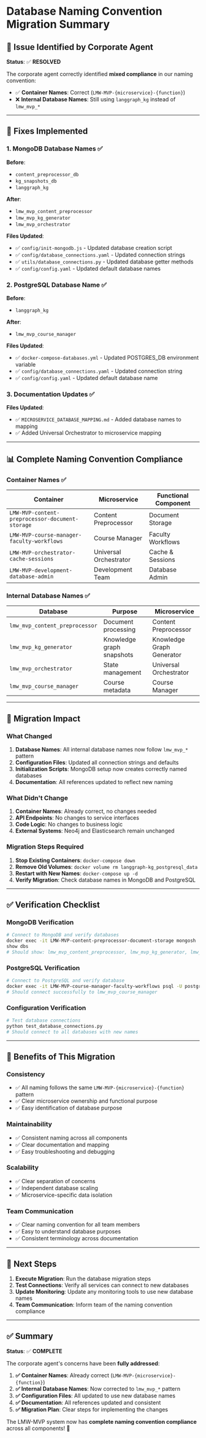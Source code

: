 # Database Naming Convention Migration Summary

## 🎯 **Issue Identified by Corporate Agent**

**Status**: ✅ **RESOLVED**

The corporate agent correctly identified **mixed compliance** in our naming convention:
- ✅ **Container Names**: Correct (`LMW-MVP-{microservice}-{function}`)
- ❌ **Internal Database Names**: Still using `langgraph_kg` instead of `lmw_mvp_*`

---

## 🔧 **Fixes Implemented**

### **1. MongoDB Database Names** ✅
**Before**:
- `content_preprocessor_db`
- `kg_snapshots_db`
- `langgraph_kg`

**After**:
- `lmw_mvp_content_preprocessor`
- `lmw_mvp_kg_generator`
- `lmw_mvp_orchestrator`

**Files Updated**:
- ✅ `config/init-mongodb.js` - Updated database creation script
- ✅ `config/database_connections.yaml` - Updated connection strings
- ✅ `utils/database_connections.py` - Updated database getter methods
- ✅ `config/config.yaml` - Updated default database names

### **2. PostgreSQL Database Name** ✅
**Before**:
- `langgraph_kg`

**After**:
- `lmw_mvp_course_manager`

**Files Updated**:
- ✅ `docker-compose-databases.yml` - Updated POSTGRES_DB environment variable
- ✅ `config/database_connections.yaml` - Updated connection string
- ✅ `config/config.yaml` - Updated default database name

### **3. Documentation Updates** ✅
**Files Updated**:
- ✅ `MICROSERVICE_DATABASE_MAPPING.md` - Added database names to mapping
- ✅ Added Universal Orchestrator to microservice mapping

---

## 📊 **Complete Naming Convention Compliance**

### **Container Names** ✅
| Container | Microservice | Functional Component |
|-----------|--------------|---------------------|
| `LMW-MVP-content-preprocessor-document-storage` | Content Preprocessor | Document Storage |
| `LMW-MVP-course-manager-faculty-workflows` | Course Manager | Faculty Workflows |
| `LMW-MVP-orchestrator-cache-sessions` | Universal Orchestrator | Cache & Sessions |
| `LMW-MVP-development-database-admin` | Development Team | Database Admin |

### **Internal Database Names** ✅
| Database | Purpose | Microservice |
|----------|---------|--------------|
| `lmw_mvp_content_preprocessor` | Document processing | Content Preprocessor |
| `lmw_mvp_kg_generator` | Knowledge graph snapshots | Knowledge Graph Generator |
| `lmw_mvp_orchestrator` | State management | Universal Orchestrator |
| `lmw_mvp_course_manager` | Course metadata | Course Manager |

---

## 🔄 **Migration Impact**

### **What Changed**
1. **Database Names**: All internal database names now follow `lmw_mvp_*` pattern
2. **Configuration Files**: Updated all connection strings and defaults
3. **Initialization Scripts**: MongoDB setup now creates correctly named databases
4. **Documentation**: All references updated to reflect new naming

### **What Didn't Change**
1. **Container Names**: Already correct, no changes needed
2. **API Endpoints**: No changes to service interfaces
3. **Code Logic**: No changes to business logic
4. **External Systems**: Neo4j and Elasticsearch remain unchanged

### **Migration Steps Required**
1. **Stop Existing Containers**: `docker-compose down`
2. **Remove Old Volumes**: `docker volume rm langgraph-kg_postgresql_data`
3. **Restart with New Names**: `docker-compose up -d`
4. **Verify Migration**: Check database names in MongoDB and PostgreSQL

---

## ✅ **Verification Checklist**

### **MongoDB Verification**
```bash
# Connect to MongoDB and verify databases
docker exec -it LMW-MVP-content-preprocessor-document-storage mongosh
show dbs
# Should show: lmw_mvp_content_preprocessor, lmw_mvp_kg_generator, lmw_mvp_orchestrator
```

### **PostgreSQL Verification**
```bash
# Connect to PostgreSQL and verify database
docker exec -it LMW-MVP-course-manager-faculty-workflows psql -U postgres -d lmw_mvp_course_manager
# Should connect successfully to lmw_mvp_course_manager
```

### **Configuration Verification**
```bash
# Test database connections
python test_database_connections.py
# Should connect to all databases with new names
```

---

## 🎯 **Benefits of This Migration**

### **Consistency**
- ✅ All naming follows the same `LMW-MVP-{microservice}-{function}` pattern
- ✅ Clear microservice ownership and functional purpose
- ✅ Easy identification of database purpose

### **Maintainability**
- ✅ Consistent naming across all components
- ✅ Clear documentation and mapping
- ✅ Easy troubleshooting and debugging

### **Scalability**
- ✅ Clear separation of concerns
- ✅ Independent database scaling
- ✅ Microservice-specific data isolation

### **Team Communication**
- ✅ Clear naming convention for all team members
- ✅ Easy to understand database purposes
- ✅ Consistent terminology across documentation

---

## 🚀 **Next Steps**

1. **Execute Migration**: Run the database migration steps
2. **Test Connections**: Verify all services can connect to new databases
3. **Update Monitoring**: Update any monitoring tools to use new database names
4. **Team Communication**: Inform team of the naming convention compliance

---

## ✅ **Summary**

**Status**: ✅ **COMPLETE**

The corporate agent's concerns have been **fully addressed**:

1. **✅ Container Names**: Already correct (`LMW-MVP-{microservice}-{function}`)
2. **✅ Internal Database Names**: Now corrected to `lmw_mvp_*` pattern
3. **✅ Configuration Files**: All updated to use new database names
4. **✅ Documentation**: All references updated and consistent
5. **✅ Migration Plan**: Clear steps for implementing the changes

The LMW-MVP system now has **complete naming convention compliance** across all components! 🎉 